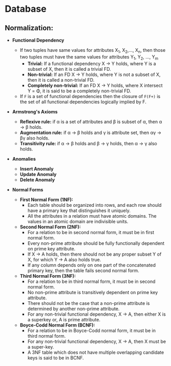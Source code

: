 # Database

## Normalization:

  * **Functional Dependency**
    * If two tuples have same values for attributes X<sub>1</sub>, X<sub>2</sub>,..., X<sub>n</sub>,
      then those two tuples must have the same values for attributes Y<sub>1</sub>, Y<sub>2</sub>, ..., Y<sub>m</sub>
      * **Trivial:** If a functional dependency X → Y holds, where Y is a subset of X, then it is called a trivial FD.
      * **Non-trivial:** If an FD X → Y holds, where Y is not a subset of X, then it is called a non-trivial FD.
      * **Completely non-trivial:** If an FD X → Y holds, where X intersect Y = Φ, it is said to be a completely non-trivial FD.
    * If `F` is a set of functional dependencies then the closure of `F(F+)` is the set of all functional dependencies logically implied by F.


  * **Armstrong's Axioms**
    * **Reflexive rule:** if α is a set of attributes and β is subset of α, then α → β holds.
    * **Augmentation rule:** if α → β holds and γ is attribute set, then αγ → βγ also holds.
    * **Transitivity rule:** if α → β holds and β → γ holds, then α → γ also holds.


  * **Anomalies**
    * **Insert Anomaly**
    * **Update Anomaly**
    * **Delete Anomaly**


  * **Normal Forms**
    * **First Normal Form (1NF):**
      * Each table should be organized into rows, and each row should have a primary key that distinguishes it uniquely.
      * All the attributes in a relation must have atomic domains. The values in an atomic domain are indivisible units.
    * **Second Normal Form (2NF):**
      * For a relation to be in second normal form, it must be in first normal form.
      * Every non-prime attribute should be fully functionally dependent on prime key attribute.
      * If X → A holds, then there should not be any proper subset Y of X, for which Y → A also holds true.
      * If any column depends only on one part of the concatenated primary key, then the table fails second normal form.
    * **Third Normal Form (3NF):**
      * For a relation to be in third normal form, it must be in second normal form.
      * No non-prime attribute is transitively dependent on prime key attribute.
      * There should not be the case that a non-prime attribute is determined by another non-prime attribute.
      * For any non-trivial functional dependency, X → A, then either X is a superkey or, A is prime attribute.
    * **Boyce-Codd Normal Form (BCNF):**
      * For a relation to be in Boyce-Codd normal form, it must be in third normal form.
      * For any non-trivial functional dependency, X → A, then X must be a super-key.
      * A 3NF table which does not have multiple overlapping candidate keys is said to be in BCNF.

